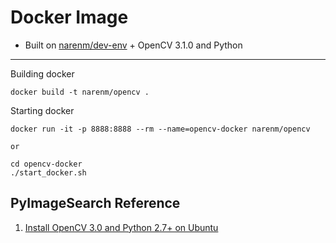 # Docker Image 

- Built on [narenm/dev-env](https://github.com/naren-m/Dockerfiles/tree/master/dev-env) + OpenCV 3.1.0 and Python


----

Building docker

```
docker build -t narenm/opencv .
```

Starting docker
```
docker run -it -p 8888:8888 --rm --name=opencv-docker narenm/opencv

or

cd opencv-docker
./start_docker.sh
```

## PyImageSearch Reference
1. [Install OpenCV 3.0 and Python 2.7+ on Ubuntu](http://www.pyimagesearch.com/2015/06/22/install-opencv-3-0-and-python-2-7-on-ubuntu/)
